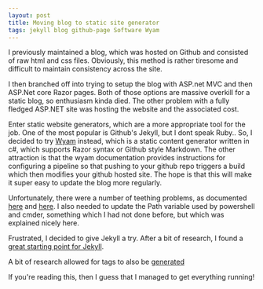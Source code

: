 ```yaml
---
layout: post
title: Moving blog to static site generator
tags: jekyll blog github-page Software Wyam
---
```

I previously maintained a blog, which was hosted on Github and consisted of raw html and css files. Obviously, this method is rather tiresome and difficult to maintain consistency across the site.

I then branched off into trying to setup the blog with ASP.net MVC and then ASP.Net core Razor pages. Both of those options are massive overkill for a static blog, so enthusiasm kinda died. The other problem with a fully fledged ASP.NET site was hosting the website and the associated cost.

Enter static website generators, which are a more appropriate tool for the job. One of the most popular is Github's Jekyll, but I dont speak Ruby.. 
So, I decided to try [Wyam](https://wyam.io/) instead, which is a static content generator written in c#, which supports Razor syntax or Github style Markdown. The other attraction is that the wyam documentation provides instructions for configuring a pipeline so that pushing to your github repo triggers a build which then modifies your github hosted site. The hope is that this will make it super easy to update the blog more regularly.

Unfortunately, there were a number of teething problems, as documented [here](https://github.com/cake-contrib/Cake.Codecov/issues/20) and [here](https://github.com/cake-contrib/Cake.Recipe/issues/212). I also needed to update the Path variable used by powershell and cmder, something which I had not done before, but which was explained nicely here.

Frustrated, I decided to give Jekyll a try. After a bit of research, I found a [great starting point for Jekyll](https://github.com/barryclark/jekyll-now).

A bit of research allowed for tags to also be [generated](https://blog.meinside.pe.kr/Adding-tag-cloud-and-archives-page-to-Jekyll/)

If you're reading this, then I guess that I managed to get everything running!
